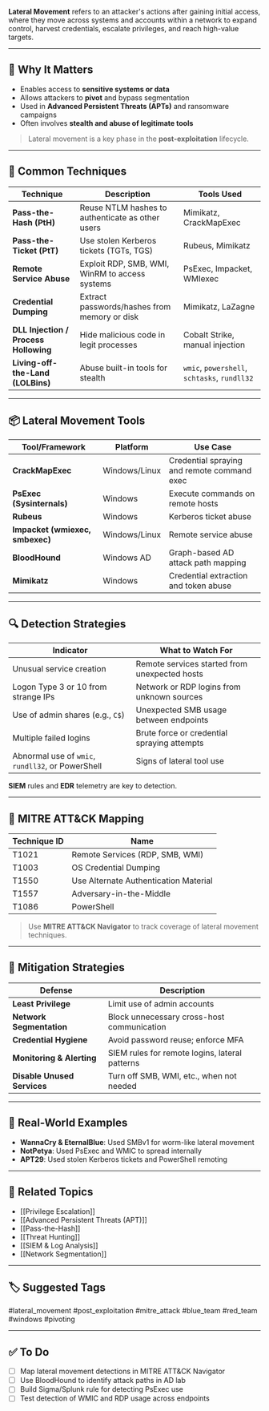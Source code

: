 **Lateral Movement** refers to an attacker's actions after gaining initial access, where they move across systems and accounts within a network to expand control, harvest credentials, escalate privileges, and reach high-value targets.

---

## 🎯 Why It Matters

- Enables access to **sensitive systems or data**
- Allows attackers to **pivot** and bypass segmentation
- Used in **Advanced Persistent Threats (APTs)** and ransomware campaigns
- Often involves **stealth and abuse of legitimate tools**

> Lateral movement is a key phase in the **post-exploitation** lifecycle.

---

## 🧱 Common Techniques

| Technique                | Description                                               | Tools Used                              |
|--------------------------|-----------------------------------------------------------|------------------------------------------|
| **Pass-the-Hash (PtH)**  | Reuse NTLM hashes to authenticate as other users         | Mimikatz, CrackMapExec                   |
| **Pass-the-Ticket (PtT)**| Use stolen Kerberos tickets (TGTs, TGS)                   | Rubeus, Mimikatz                         |
| **Remote Service Abuse** | Exploit RDP, SMB, WMI, WinRM to access systems            | PsExec, Impacket, WMIexec                |
| **Credential Dumping**   | Extract passwords/hashes from memory or disk             | Mimikatz, LaZagne                        |
| **DLL Injection / Process Hollowing** | Hide malicious code in legit processes    | Cobalt Strike, manual injection          |
| **Living-off-the-Land (LOLBins)** | Abuse built-in tools for stealth             | `wmic`, `powershell`, `schtasks`, `rundll32` |

---

## 📦 Lateral Movement Tools

| Tool/Framework        | Platform      | Use Case                                   |
|------------------------|---------------|---------------------------------------------|
| **CrackMapExec**       | Windows/Linux | Credential spraying and remote command exec |
| **PsExec (Sysinternals)**| Windows    | Execute commands on remote hosts            |
| **Rubeus**             | Windows       | Kerberos ticket abuse                       |
| **Impacket (wmiexec, smbexec)** | Windows/Linux | Remote service abuse                 |
| **BloodHound**         | Windows AD    | Graph-based AD attack path mapping          |
| **Mimikatz**           | Windows       | Credential extraction and token abuse       |

---

## 🔍 Detection Strategies

| Indicator                        | What to Watch For                            |
|----------------------------------|----------------------------------------------|
| Unusual service creation         | Remote services started from unexpected hosts|
| Logon Type 3 or 10 from strange IPs | Network or RDP logins from unknown sources |
| Use of admin shares (e.g., `C$`) | Unexpected SMB usage between endpoints       |
| Multiple failed logins           | Brute force or credential spraying attempts  |
| Abnormal use of `wmic`, `rundll32`, or PowerShell | Signs of lateral tool use       |

**SIEM** rules and **EDR** telemetry are key to detection.

---

## 🧠 MITRE ATT&CK Mapping

| Technique ID | Name                          |
|--------------|-------------------------------|
| T1021        | Remote Services (RDP, SMB, WMI)|
| T1003        | OS Credential Dumping         |
| T1550        | Use Alternate Authentication Material |
| T1557        | Adversary-in-the-Middle       |
| T1086        | PowerShell                    |

> Use **MITRE ATT&CK Navigator** to track coverage of lateral movement techniques.

---

## 🔐 Mitigation Strategies

| Defense              | Description                                          |
|----------------------|------------------------------------------------------|
| **Least Privilege**   | Limit use of admin accounts                         |
| **Network Segmentation**| Block unnecessary cross-host communication       |
| **Credential Hygiene** | Avoid password reuse; enforce MFA                 |
| **Monitoring & Alerting** | SIEM rules for remote logins, lateral patterns |
| **Disable Unused Services** | Turn off SMB, WMI, etc., when not needed     |

---

## 📘 Real-World Examples

- **WannaCry & EternalBlue**: Used SMBv1 for worm-like lateral movement  
- **NotPetya**: Used PsExec and WMIC to spread internally  
- **APT29**: Used stolen Kerberos tickets and PowerShell remoting  

---

## 🔗 Related Topics

- [[Privilege Escalation]]
- [[Advanced Persistent Threats (APT)]]
- [[Pass-the-Hash]]
- [[Threat Hunting]]
- [[SIEM & Log Analysis]]
- [[Network Segmentation]]

---

## 🏷 Suggested Tags

#lateral_movement #post_exploitation #mitre_attack #blue_team #red_team #windows #pivoting

---

## ✅ To Do

- [ ] Map lateral movement detections in MITRE ATT&CK Navigator
- [ ] Use BloodHound to identify attack paths in AD lab
- [ ] Build Sigma/Splunk rule for detecting PsExec use
- [ ] Test detection of WMIC and RDP usage across endpoints

